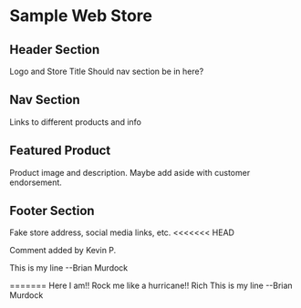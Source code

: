 # Sample Web Store
## Header Section
Logo and Store Title
Should nav section be in here?
## Nav Section
Links to different products and info
## Featured Product
Product image and description. Maybe add aside with customer endorsement.
## Footer Section
Fake store address, social media links, etc.
<<<<<<< HEAD

Comment added  by Kevin P.

This is my line --Brian Murdock


=======
Here I am!! Rock me like a hurricane!!  Rich
This is my line --Brian Murdock

